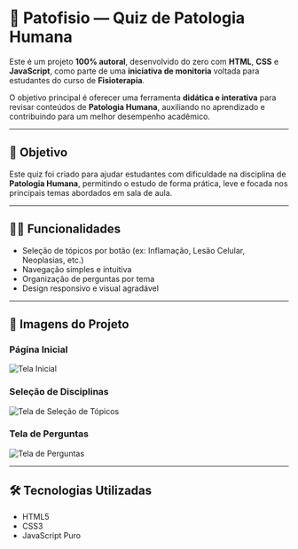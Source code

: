 # 🧠 Patofisio — Quiz de Patologia Humana

Este é um projeto **100% autoral**, desenvolvido do zero com **HTML**, **CSS** e **JavaScript**, como parte de uma **iniciativa de monitoria** voltada para estudantes do curso de **Fisioterapia**.  

O objetivo principal é oferecer uma ferramenta **didática e interativa** para revisar conteúdos de **Patologia Humana**, auxiliando no aprendizado e contribuindo para um melhor desempenho acadêmico.

---

## 🎯 Objetivo

Este quiz foi criado para ajudar estudantes com dificuldade na disciplina de **Patologia Humana**, permitindo o estudo de forma prática, leve e focada nos principais temas abordados em sala de aula.

---

## 👩‍🔬 Funcionalidades

- Seleção de tópicos por botão (ex: Inflamação, Lesão Celular, Neoplasias, etc.)
- Navegação simples e intuitiva
- Organização de perguntas por tema
- Design responsivo e visual agradável

---

## 📸 Imagens do Projeto

### Página Inicial
![Tela Inicial](./caminho/para/imagem1.png) <!-- Substitua pelo caminho correto -->
  
### Seleção de Disciplinas
![Tela de Seleção de Tópicos](./caminho/para/imagem2.png) <!-- Substitua pelo caminho correto -->
  
### Tela de Perguntas
![Tela de Perguntas](./caminho/para/imagem3.png) <!-- Substitua pelo caminho correto -->

---

## 🛠️ Tecnologias Utilizadas

- HTML5
- CSS3
- JavaScript Puro
